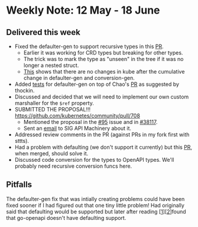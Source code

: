 # Weekly Note: 12 May - 18 June

## Delivered this week

+ Fixed the defaulter-gen to support recursive types in this [PR](https://github.com/kubernetes/gengo/pull/61).
    - Earlier it was working for CRD types but breaking for other types.
    - The trick was to mark the type as "unseen" in the tree if it was no longer a nested struct.
    - [This](https://github.com/nikhita/kubernetes/pull/3) shows that there are no changes in kube after the  cumulative change in defaulter-gen and conversion-gen.
+ Added [tests](https://github.com/caesarxuchao/gengo/pull/1/files) for defaulter-gen on top of Chao's [PR](https://github.com/kubernetes/gengo/pull/55) as suggested by thockin.
+ Discussed and decided that we will need to implement our own custom marshaller for the `$ref` property.
+ SUBMITTED THE PROPOSAL!!! https://github.com/kubernetes/community/pull/708
    - Mentioned the proposal in the [#95](https://github.com/kubernetes/features/issues/95) issue and in [#38117](https://github.com/kubernetes/kubernetes/issues/38117).
    - Sent an [email](https://groups.google.com/forum/#!topic/kubernetes-sig-api-machinery/1vkhOSRKKtc) to SIG API Machinery about it.
+ Addressed review comments in the PR (against PRs in my fork first with sttts).
+ Had a problem with defaulting (we don't support it currently) but this [PR](https://github.com/go-openapi/validate/pull/27), when merged, should solve it.
+ Discussed code conversion for the types to OpenAPI types. We'll probably need recursive conversion funcs here.

## Pitfalls

The defaulter-gen fix that was intially creating problems could have been fixed sooner if I had figured out that one tiny little problem! Had originally said that defaulting would be supported but later after reading [[1](http://python-jsonschema.readthedocs.io/en/latest/faq/)][[2](https://groups.google.com/forum/#!topic/json-schema/xiTmft0Oatg)]found that go-openapi doesn't have defaulting support.
